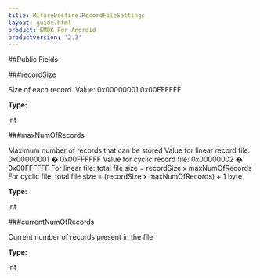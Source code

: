 ```yaml
---
title: MifareDesfire.RecordFileSettings
layout: guide.html
product: EMDK For Android
productversion: '2.3'
---
```




##Public Fields

###recordSize

Size of each record. Value: 0x00000001  0x00FFFFFF

**Type:**

int

###maxNumOfRecords

Maximum number of records that can be stored Value for linear record
 file: 0x00000001 � 0x00FFFFFF Value for cyclic record file:
 0x00000002 � 0x00FFFFFF For linear file: total file size = recordSize
 x maxNumOfRecords For cyclic file: total file size = (recordSize x
 maxNumOfRecords) + 1 byte

**Type:**

int

###currentNumOfRecords

Current number of records present in the file

**Type:**

int













